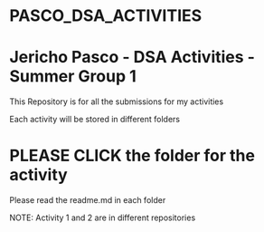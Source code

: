 # PASCO_DSA_ACTIVITIES
# Jericho Pasco - DSA Activities - Summer Group 1

This Repository is for all the submissions for my activities 

Each activity will be stored in different folders

# PLEASE CLICK the folder for the activity
Please read the readme.md in each folder

NOTE: Activity 1 and 2 are in different repositories
